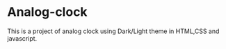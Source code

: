 # Analog-clock
This is a project of analog clock using Dark/Light theme in  HTML,CSS and javascript.
